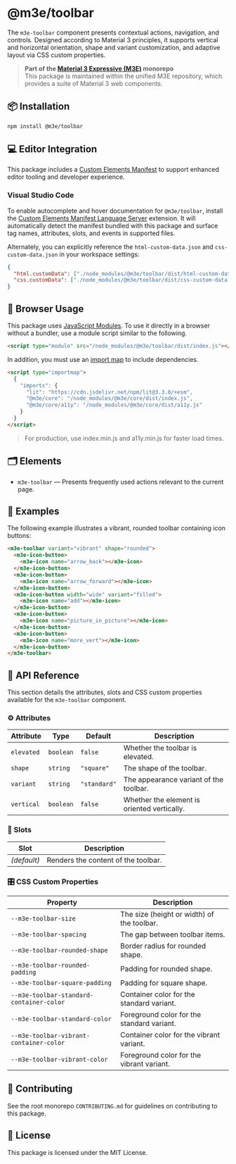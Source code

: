 # @m3e/toolbar

The `m3e-toolbar` component presents contextual actions, navigation, and controls. Designed according to Material 3 principles, it supports vertical and horizontal orientation, shape and variant customization, and adaptive layout via CSS custom properties.

> **Part of the [Material 3 Expressive (M3E)](../../README.md) monorepo**  
> This package is maintained within the unified M3E repository, which provides a suite of Material 3 web components.

## 📦 Installation

```bash
npm install @m3e/toolbar
```

## 💻 Editor Integration

This package includes a [Custom Elements Manifest](https://github.com/webcomponents/custom-elements-manifest) to support enhanced editor tooling and developer experience.

### Visual Studio Code

To enable autocomplete and hover documentation for `@m3e/toolbar`, install the [Custom Elements Manifest Language Server](https://marketplace.visualstudio.com/items?itemName=pwrs.cem-language-server-vscode) extension. It will automatically detect the manifest bundled with this package and surface tag names, attributes, slots, and events in supported files.

Alternately, you can explicitly reference the `html-custom-data.json` and `css-custom-data.json` in your workspace settings:

```json
{
  "html.customData": ["./node_modules/@m3e/toolbar/dist/html-custom-data.json"],
  "css.customData": ["./node_modules/@m3e/toolbar/dist/css-custom-data.json"]
}
```

## 🚀 Browser Usage

This package uses [JavaScript Modules](https://developer.mozilla.org/en-US/docs/Web/JavaScript/Guide/Modules#module_specifiers). To use it directly in a browser without a bundler, use a module script similar to the following.

```html
<script type="module" src="/node_modules/@m3e/toolbar/dist/index.js"></script>
```

In addition, you must use an [import map](https://developer.mozilla.org/en-US/docs/Web/HTML/Reference/Elements/script/type/importmap) to include dependencies.

```html
<script type="importmap">
  {
    "imports": {
      "lit": "https://cdn.jsdelivr.net/npm/lit@3.3.0/+esm",
      "@m3e/core": "/node_modules/@m3e/core/dist/index.js",
      "@m3e/core/a11y": "/node_modules/@m3e/core/dist/a11y.js"
    }
  }
</script>
```

> For production, use index.min.js and a11y.min.js for faster load times.

## 🗂️ Elements

- `m3e-toolbar` — Presents frequently used actions relevant to the current page.

## 🧪 Examples

The following example illustrates a vibrant, rounded toolbar containing icon buttons:

```html
<m3e-toolbar variant="vibrant" shape="rounded">
  <m3e-icon-button>
    <m3e-icon name="arrow_back"></m3e-icon>
  </m3e-icon-button>
  <m3e-icon-button>
    <m3e-icon name="arrow_forward"></m3e-icon>
  </m3e-icon-button>
  <m3e-icon-button width="wide" variant="filled">
    <m3e-icon name="add"></m3e-icon>
  </m3e-icon-button>
  <m3e-icon-button>
    <m3e-icon name="picture_in_picture"></m3e-icon>
  </m3e-icon-button>
  <m3e-icon-button>
    <m3e-icon name="more_vert"></m3e-icon>
  </m3e-icon-button>
</m3e-toolbar>
```

## 📖 API Reference

This section details the attributes, slots and CSS custom properties available for the `m3e-toolbar` component.

### ⚙️ Attributes

| Attribute  | Type      | Default      | Description                                 |
| ---------- | --------- | ------------ | ------------------------------------------- |
| `elevated` | `boolean` | `false`      | Whether the toolbar is elevated.            |
| `shape`    | `string`  | `"square"`   | The shape of the toolbar.                   |
| `variant`  | `string`  | `"standard"` | The appearance variant of the toolbar.      |
| `vertical` | `boolean` | `false`      | Whether the element is oriented vertically. |

### 🧩 Slots

| Slot        | Description                         |
| ----------- | ----------------------------------- |
| _(default)_ | Renders the content of the toolbar. |

### 🎛️ CSS Custom Properties

| Property                                 | Description                                |
| ---------------------------------------- | ------------------------------------------ |
| `--m3e-toolbar-size`                     | The size (height or width) of the toolbar. |
| `--m3e-toolbar-spacing`                  | The gap between toolbar items.             |
| `--m3e-toolbar-rounded-shape`            | Border radius for rounded shape.           |
| `--m3e-toolbar-rounded-padding`          | Padding for rounded shape.                 |
| `--m3e-toolbar-square-padding`           | Padding for square shape.                  |
| `--m3e-toolbar-standard-container-color` | Container color for the standard variant.  |
| `--m3e-toolbar-standard-color`           | Foreground color for the standard variant. |
| `--m3e-toolbar-vibrant-container-color`  | Container color for the vibrant variant.   |
| `--m3e-toolbar-vibrant-color`            | Foreground color for the vibrant variant.  |

## 🤝 Contributing

See the root monorepo `CONTRIBUTING.md` for guidelines on contributing to this package.

## 📄 License

This package is licensed under the MIT License.
